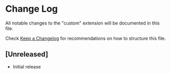 # Change Log
All notable changes to the "custom" extension will be documented in this file.

Check [Keep a Changelog](http://keepachangelog.com/) for recommendations on how to structure this file.

## [Unreleased]
- Initial release
